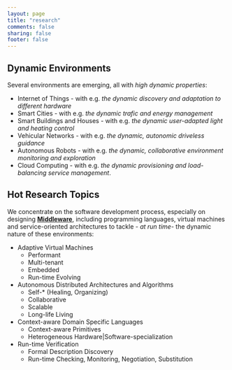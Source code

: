 ```yaml
---
layout: page
title: "research"
comments: false
sharing: false
footer: false
---
```


## Dynamic Environments

Several environments are emerging, all with *high dynamic properties*: 

* Internet of Things - with e.g. *the dynamic discovery and adaptation to different hardware*
* Smart Cities - with e.g. *the dynamic trafic and energy management*
* Smart Buildings and Houses - with e.g. *the dynamic user-adapted light and heating control*
* Vehicular Networks - with e.g. *the dynamic, autonomic driveless guidance*
* Autonomous Robots - with e.g. *the dynamic, collaborative environment monitoring and exploration*
* Cloud Computing - with e.g. *the dynamic provisioning and load-balancing service management*.

## Hot Research Topics

We concentrate on the software development process, especially on designing **[Middleware](http://en.wikipedia.org/wiki/Middleware)**, including programming languages, virtual machines and service-oriented architectures to tackle *- at run time-* the dynamic nature of these environments:

* Adaptive Virtual Machines
  * Performant
  * Multi-tenant
  * Embedded
  * Run-time Evolving
* Autonomous Distributed Architectures and Algorithms
  * Self-* (Healing, Organizing)
  * Collaborative
  * Scalable
  * Long-life Living
* Context-aware Domain Specific Languages
  * Context-aware Primitives
  * Heterogeneous Hardware|Software-specialization
* Run-time Verification
  * Formal Description Discovery 
  * Run-time Checking, Monitoring, Negotiation, Substitution

